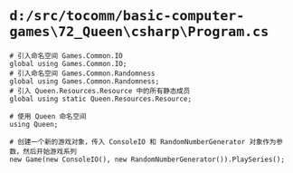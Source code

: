 # `d:/src/tocomm/basic-computer-games\72_Queen\csharp\Program.cs`

```
# 引入命名空间 Games.Common.IO
global using Games.Common.IO;
# 引入命名空间 Games.Common.Randomness
global using Games.Common.Randomness;
# 引入 Queen.Resources.Resource 中的所有静态成员
global using static Queen.Resources.Resource;

# 使用 Queen 命名空间
using Queen;

# 创建一个新的游戏对象，传入 ConsoleIO 和 RandomNumberGenerator 对象作为参数，然后开始游戏系列
new Game(new ConsoleIO(), new RandomNumberGenerator()).PlaySeries();
```